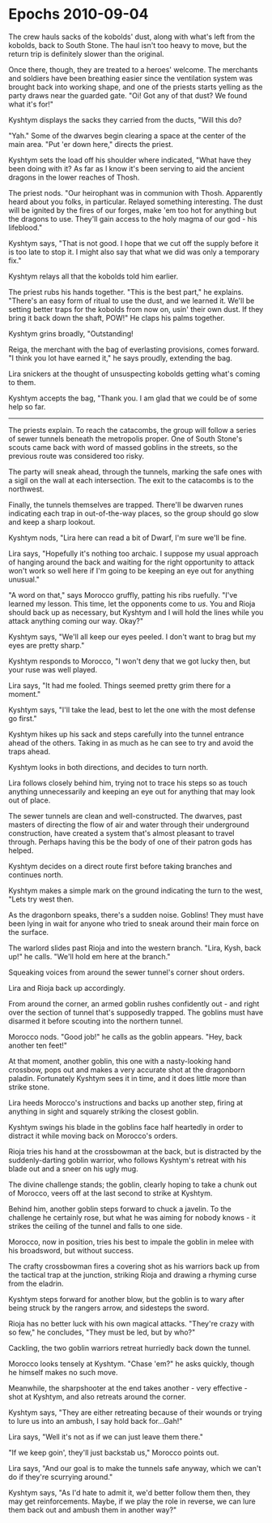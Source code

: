 <!-- TITLE: Epochs 2010-09-04 -->
<!-- SUBTITLE: A game log for Epochs -->

# Epochs 2010-09-04

The crew hauls sacks of the kobolds' dust, along with what's left from the kobolds, back to South Stone. The haul isn't too heavy to move, but the return trip is definitely slower than the original.

Once there, though, they are treated to a heroes' welcome. The merchants and soldiers have been breathing easier since the ventilation system was brought back into working shape, and one of the priests starts yelling as the party draws near the guarded gate. "Oi! Got any of that dust? We found what it's for!"

Kyshtym displays the sacks they carried from the ducts, "Will this do?

"Yah." Some of the dwarves begin clearing a space at the center of the main area. "Put 'er down here," directs the priest.

Kyshtym sets the load off his shoulder where indicated, "What have they been doing with it? As far as I know it's been serving to aid the ancient dragons in the lower reaches of Thosh.

The priest nods. "Our heirophant was in communion with Thosh. Apparently heard about you folks, in particular. Relayed something interesting. The dust will be ignited by the fires of our forges, make 'em too hot for anything but the dragons to use. They'll gain access to the holy magma of our god - his lifeblood."

Kyshtym says, "That is not good. I hope that we cut off the supply before it is too late to stop it. I might also say that what we did was only a temporary fix."

Kyshtym relays all that the kobolds told him earlier.

The priest rubs his hands together. "This is the best part," he explains. "There's an easy form of ritual to use the dust, and we learned it. We'll be setting better traps for the kobolds from now on, usin' their own dust. If they bring it back down the shaft, POW!" He claps his palms together.

Kyshtym grins broadly, "Outstanding!

Reiga, the merchant with the bag of everlasting provisions, comes forward. "I think you lot have earned it," he says proudly, extending the bag.

Lira snickers at the thought of unsuspecting kobolds getting what's coming to them.

Kyshtym accepts the bag, "Thank you. I am glad that we could be of some help so far.

---

The priests explain. To reach the catacombs, the group will follow a series of sewer tunnels beneath the metropolis proper. One of South Stone's scouts came back with word of massed goblins in the streets, so the previous route was considered too risky.

The party will sneak ahead, through the tunnels, marking the safe ones with a sigil on the wall at each intersection. The exit to the catacombs is to the northwest.

Finally, the tunnels themselves are trapped. There'll be dwarven runes indicating each trap in out-of-the-way places, so the group should go slow and keep a sharp lookout.

Kyshtym nods, "Lira here can read a bit of Dwarf, I'm sure we'll be fine.

Lira says, "Hopefully it's nothing too archaic. I suppose my usual approach of hanging around the back and waiting for the right opportunity to attack won't work so well here if I'm going to be keeping an eye out for anything unusual."

"A word on that," says Morocco gruffly, patting his ribs ruefully. "I've learned my lesson. This time, let the opponents come to _us_. You and Rioja should back up as necessary, but Kyshtym and I will hold the lines while you attack anything coming our way. Okay?"

Kyshtym says, "We'll all keep our eyes peeled. I don't want to brag but my eyes are pretty sharp."

Kyshtym responds to Morocco, "I won't deny that we got lucky then, but your ruse was well played.

Lira says, "It had me fooled. Things seemed pretty grim there for a moment."

Kyshtym says, "I'll take the lead, best to let the one with the most defense go first."

Kyshtym hikes up his sack and steps carefully into the tunnel entrance ahead of the others. Taking in as much as he can see to try and avoid the traps ahead.

Kyshtym looks in both directions, and decides to turn north.

Lira follows closely behind him, trying not to trace his steps so as touch anything unnecessarily and keeping an eye out for anything that may look out of place.

The sewer tunnels are clean and well-constructed. The dwarves, past masters of directing the flow of air and water through their underground construction, have created a system that's almost pleasant to travel through. Perhaps having this be the body of one of their patron gods has helped.

Kyshtym decides on a direct route first before taking branches and continues north.

Kyshtym makes a simple mark on the ground indicating the turn to the west, "Lets try west then.

As the dragonborn speaks, there's a sudden noise. Goblins! They must have been lying in wait for anyone who tried to sneak around their main force on the surface.

The warlord slides past Rioja and into the western branch. "Lira, Kysh, back up!" he calls. "We'll hold em here at the branch."

Squeaking voices from around the sewer tunnel's corner shout orders.

Lira and Rioja back up accordingly.

From around the corner, an armed goblin rushes confidently out - and right over the section of tunnel that's supposedly trapped. The goblins must have disarmed it before scouting into the northern tunnel.

Morocco nods. "Good job!" he calls as the goblin appears. "Hey, back another ten feet!"

At that moment, another goblin, this one with a nasty-looking hand crossbow, pops out and makes a very accurate shot at the dragonborn paladin. Fortunately Kyshtym sees it in time, and it does little more than strike stone.

Lira heeds Morocco's instructions and backs up another step, firing at anything in sight and squarely striking the closest goblin.

Kyshtym swings his blade in the goblins face half heartedly in order to distract it while moving back on Morocco's orders.

Rioja tries his hand at the crossbowman at the back, but is distracted by the suddenly-darting goblin warrior, who follows Kyshtym's retreat with his blade out and a sneer on his ugly mug.

The divine challenge stands; the goblin, clearly hoping to take a chunk out of Morocco, veers off at the last second to strike at Kyshtym.

Behind him, another goblin steps forward to chuck a javelin. To the challenge he certainly rose, but what he was aiming for nobody knows - it strikes the ceiling of the tunnel and falls to one side.

Morocco, now in position, tries his best to impale the goblin in melee with his broadsword, but without success.

The crafty crossbowman fires a covering shot as his warriors back up from the tactical trap at the junction, striking Rioja and drawing a rhyming curse from the eladrin.

Kyshtym steps forward for another blow, but the goblin is to wary after being struck by the rangers arrow, and sidesteps the sword.

Rioja has no better luck with his own magical attacks. "They're crazy with so few," he concludes, "They must be led, but by who?"

Cackling, the two goblin warriors retreat hurriedly back down the tunnel.

Morocco looks tensely at Kyshtym. "Chase 'em?" he asks quickly, though he himself makes no such move.

Meanwhile, the sharpshooter at the end takes another - very effective - shot at Kyshtym, and also retreats around the corner.

Kyshtym says, "They are either retreating because of their wounds or trying to lure us into an ambush, I say hold back for...Gah!"

Lira says, "Well it's not as if we can just leave them there."

"If we keep goin', they'll just backstab us," Morocco points out.

Lira says, "And our goal is to make the tunnels safe anyway, which we can't do if they're scurrying around."

Kyshtym says, "As I'd hate to admit it, we'd better follow them then, they may get reinforcements. Maybe, if we play the role in reverse, we can lure them back out and ambush them in another way?"